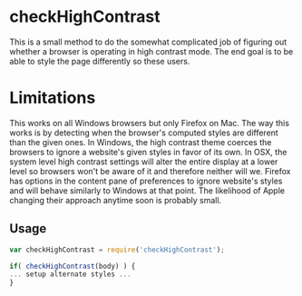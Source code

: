 # checkHighContrast

This is a small method to do the somewhat complicated job of figuring out
whether a browser is operating in high contrast mode. The end goal is to be
able to style the page differently so these users.

# Limitations

This works on all Windows browsers but only Firefox on Mac. The way this works
is by detecting when the browser's computed styles are different than the
given ones. In Windows, the high contrast theme coerces the browsers to ignore
a website's given styles in favor of its own. In OSX, the system level high
contrast settings will alter the entire display at a lower level so browsers
won't be aware of it and therefore neither will we. Firefox has options in
the content pane of preferences to ignore website's styles and will behave
similarly to Windows at that point. The likelihood of Apple changing their
approach anytime soon is probably small.

## Usage
```javascript
var checkHighContrast = require('checkHighContrast');

if( checkHighContrast(body) ) {
... setup alternate styles ...
}
```
